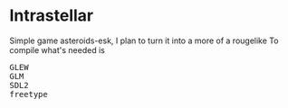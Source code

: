 # Intrastellar
Simple game asteroids-esk, I plan to turn it into a more of a rougelike
To compile what's needed is
<pre>
GLEW
GLM
SDL2
freetype
</pre>
